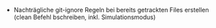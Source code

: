 - Nachträgliche git-ignore Regeln bei bereits getrackten Files erstellen (clean Befehl bschreiben, inkl. Simulationsmodus)
